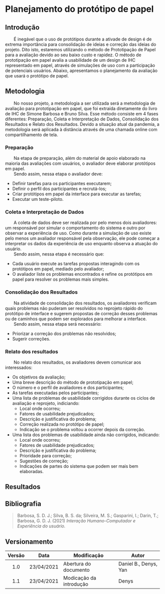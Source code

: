 # Planejamento do protótipo de papel

## Introdução
&emsp;&emsp;É inegável que o uso de protótipos durante a ativade de design é de extrema importância para consolidação de ideias e correção das ideias do projeto. Dito isto, estaremos utilizando o método de Prototipação de Papel para a avaliação devido ao seu baixo custo e rapidez. O método de prototipação em papel avalia a usabilidade de um design de IHC representado em papel, através de simulações de uso com a participação de potenciais usuários. Abaixo, apresentamos o planejamento da avaliação que usará o protótipo de papel.<br>

## Metodologia
&emsp;&emsp;No nosso projeto, a metodologia a ser utilizada será a metodologia de avaliação para prototipação em papel, que foi extraída diretamente do livro de IHC de Simone Barbosa e Bruno Silva. Esse método consiste em 4 fases diferentes: Preparação, Coleta e Interpretação de Dados, Consolidação dos Resultados e Relato dos Resultados. Devido a situação atual da pandemia, a metodologia será aplicada à distância através de uma chamada online com compartilhamento de tela. <br>

### Preparação
&emsp;&emsp;Na etapa de preparação, além do material de apoio elaborado na maioria das avaliações com usuários, o avaliador deve elaborar protótipos em papel.<br>
&emsp;&emsp;Sendo assim, nessa etapa o avaliador deve:

- Definir tarefas para os participantes executarem;
- Definir o perfil dos participantes e recrutá-los;
- Criar protótipos em papel da interface para executar as tarefas;
- Executar um teste-piloto.

### Coleta e Interpretação de Dados
&emsp;&emsp;A coleta de dados deve ser realizada por pelo menos dois avaliadores: um responsável por simular o comportamento do sistema e outro por observar a experiência de uso. Como durante a simulação de uso existe pelo menos um avaliador responsável pela observação, ele pode começar a interpretar os dados da experiência de uso enquanto observa a atuação do usuário.<br>
&emsp;&emsp;Sendo assim, nessa etapa é necessário que:

- Cada usuário execute as tarefas propostas interagindo com os protótipos em papel, mediado pelo avaliador;
- O avaliador liste os problemas encontrados e refine os protótipos em papel para resolver os problemas mais simples.

### Consolidação dos Resultados
&emsp;&emsp;Na atividade de consolidação dos resultados, os avaliadores verificam quais problemas não puderam ser resolvidos no reprojeto rápido do protótipo de interface e sugerem propostas de correção desses problemas ou de caminhos que podem ser explorados para melhorar a interface.<br>
&emsp;&emsp;Sendo assim, nessa etapa será necessário:

- Priorizar a correção dos problemas não resolvidos;
- Sugerir correções.

### Relato dos resultados
&emsp;&emsp;No relato dos resultados, os avaliadores devem comunicar aos interessados:<br>

- Os objetivos da avaliação;
- Uma breve descrição do método de prototipação em papel;
- O número e o perfil de avaliadores e dos participantes;
- As tarefas executadas pelos participantes;
- Uma lista de problemas de usabilidade corrigidos durante os ciclos de avaliação e reprojeto, indiciando:
    - Local onde ocorreu;
    - Fatores de usabilidade prejudicados;
    - Descrição e justificativa do problema;
    - Correção realizada no protótipo de papel;
    - Indicação se o problema voltou a ocorrer depois da correção.
- Uma lista dos problemas de usabilidade ainda não corrigidos, indicando:
    - Local onde ocorreu;
    - Fatores de usabilidade prejudicados;
    - Descrição e justificativa do problema;
    - Prioridade para correção;
    - Sugestões de correção;
    - Indicações de partes do sistema que podem ser mais bem elaboradas.
 
## Resultados

## Bibliografia
> Barbosa, S. D. J.; Silva, B. S. da; Silveira, M. S.; Gasparini, I.; Darin, T.; Barbosa, G. D. J. (2021) *Interação Humano-Computador e Experiência do usuário.*
## Versionamento

|Versão|Data|Modificação|Autor|
|:-:|--|--|--|
|1.0|23/04/2021|Abertura do documento| Daniel B., Denys, Yan |
|1.1|23/04/2021|Modicação da introdução| Denys | 
